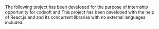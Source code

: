 The following project has been developed for the purpose of internship opportunity for codsoft and 
This project has been developed with the help of React.js and and its concurrent libraries with no external languages included. 
